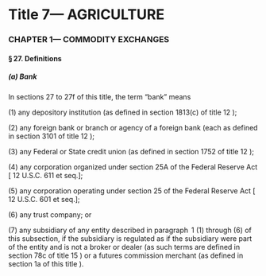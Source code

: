
# Title 7— AGRICULTURE
### CHAPTER 1— COMMODITY EXCHANGES
#### § 27. Definitions
##### (a) Bank

In sections 27 to 27f of this title, the term “bank” means

(1) any depository institution (as defined in section 1813(c) of title 12 );

(2) any foreign bank or branch or agency of a foreign bank (each as defined in section 3101 of title 12 );

(3) any Federal or State credit union (as defined in section 1752 of title 12 );

(4) any corporation organized under section 25A of the Federal Reserve Act [ 12 U.S.C. 611 et seq.];

(5) any corporation operating under section 25 of the Federal Reserve Act [ 12 U.S.C. 601 et seq.];

(6) any trust company; or

(7) any subsidiary of any entity described in paragraph  1 (1) through (6) of this subsection, if the subsidiary is regulated as if the subsidiary were part of the entity and is not a broker or dealer (as such terms are defined in section 78c of title 15 ) or a futures commission merchant (as defined in section 1a of this title ).
